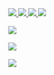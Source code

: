 <a href="https://img.shields.io/badge/spring-%236DB33F.svg?style=for-the-badge&logo=spring&logoColor=white">
  <img src="https://img.shields.io/badge/spring-%236DB33F.svg?style=for-the-badge&logo=spring&logoColor=white">
</a>
<a href="https://img.shields.io/badge/java-%23ED8B00.svg?style=for-the-badge&logo=java&logoColor=white">
  <img src="https://img.shields.io/badge/java-%23ED8B00.svg?style=for-the-badge&logo=java&logoColor=white">
</a>
<a href="https://img.shields.io/badge/python-3670A0?style=for-the-badge&logo=python&logoColor=ffdd54">
  <img src="https://img.shields.io/badge/python-3670A0?style=for-the-badge&logo=python&logoColor=ffdd54">
</a>
<a href="https://img.shields.io/badge/mysql-%2300f.svg?style=for-the-badge&logo=mysql&logoColor=white">
  <img src="https://img.shields.io/badge/mysql-%2300f.svg?style=for-the-badge&logo=mysql&logoColor=white">
</a>
<br><br>
<a href="https://github-readme-stats.vercel.app/api?username=dharana77&show_icons=true">
  <img src="https://github-readme-stats.vercel.app/api?username=dharana77&show_icons=true">
</a>
<br><br>
<a href="https://opgc.me/#/users/dharana77" target="_blank"><img src="https://api.opgc.me/githubs/users/dharana77/tag/?theme=basic" /></a>
<br><br>
<a href="https://solved.ac/adolfd">
  <img src="http://mazassumnida.wtf/api/v2/generate_badge?boj=adolfd" />
</a>
